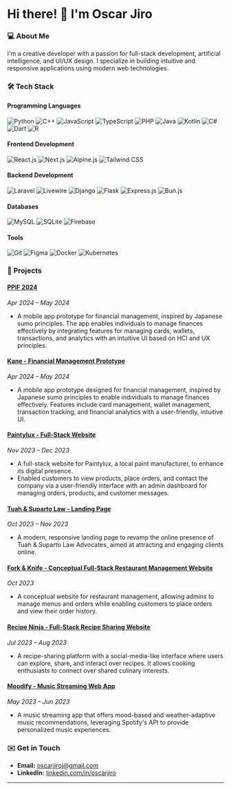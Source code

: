 # Hi there! 👋 I'm Oscar Jiro

### 💻 **About Me**  
I'm a creative developer with a passion for full-stack development, artificial intelligence, and UI/UX design. I specialize in building intuitive and responsive applications using modern web technologies.

### 🛠 **Tech Stack**  
#### **Programming Languages**  
![Python](https://img.shields.io/badge/-Python-3776AB?style=flat&logo=python&logoColor=white)
![C++](https://img.shields.io/badge/-C++-00599C?style=flat&logo=cplusplus&logoColor=white)
![JavaScript](https://img.shields.io/badge/-JavaScript-F7DF1E?style=flat&logo=javascript&logoColor=black)
![TypeScript](https://img.shields.io/badge/-TypeScript-3178C6?style=flat&logo=typescript&logoColor=white)
![PHP](https://img.shields.io/badge/-PHP-777BB4?style=flat&logo=php&logoColor=white)
![Java](https://img.shields.io/badge/-Java-007396?style=flat&logo=java&logoColor=white)
![Kotlin](https://img.shields.io/badge/-Kotlin-7F52FF?style=flat&logo=kotlin&logoColor=white)
![C#](https://img.shields.io/badge/-C%23-239120?style=flat&logo=csharp&logoColor=white)
![Dart](https://img.shields.io/badge/-Dart-00B4A2?style=flat&logo=dart&logoColor=white)
![R](https://img.shields.io/badge/-R-276DC3?style=flat&logo=r&logoColor=white)

#### **Frontend Development**  
![React.js](https://img.shields.io/badge/-React.js-61DAFB?style=flat&logo=react&logoColor=black)
![Next.js](https://img.shields.io/badge/-Next.js-000000?style=flat&logo=next.js&logoColor=white)
![Alpine.js](https://img.shields.io/badge/-Alpine.js-3A3A3A?style=flat&logo=alpinejs&logoColor=white)
![Tailwind CSS](https://img.shields.io/badge/-Tailwind%20CSS-06B6D4?style=flat&logo=tailwindcss&logoColor=white)

#### **Backend Development**  
![Laravel](https://img.shields.io/badge/-Laravel-FF2D20?style=flat&logo=laravel&logoColor=white)
![Livewire](https://img.shields.io/badge/-Livewire-4D55A2?style=flat&logo=livewire&logoColor=white)
![Django](https://img.shields.io/badge/-Django-092D1F?style=flat&logo=django&logoColor=white)
![Flask](https://img.shields.io/badge/-Flask-000000?style=flat&logo=flask&logoColor=white)
![Express.js](https://img.shields.io/badge/-Express.js-000000?style=flat&logo=express&logoColor=white)
![Bun.js](https://img.shields.io/badge/-Bun.js-000000?style=flat&logo=bun&logoColor=white)

#### **Databases**  
![MySQL](https://img.shields.io/badge/-MySQL-4479A1?style=flat&logo=mysql&logoColor=white)
![SQLite](https://img.shields.io/badge/-SQLite-003B57?style=flat&logo=sqlite&logoColor=white)
![Firebase](https://img.shields.io/badge/-Firebase-FFCA28?style=flat&logo=firebase&logoColor=black)

#### **Tools**  
![Git](https://img.shields.io/badge/-Git-F05032?style=flat&logo=git&logoColor=white)
![Figma](https://img.shields.io/badge/-Figma-F24E1E?style=flat&logo=figma&logoColor=white)
![Docker](https://img.shields.io/badge/-Docker-2496ED?style=flat&logo=docker&logoColor=white)
![Kubernetes](https://img.shields.io/badge/-Kubernetes-326CE5?style=flat&logo=kubernetes&logoColor=white)

### 🚀 **Projects**

#### [PPIF 2024](https://github.com/oscarjiro/ppif2024)
*Apr 2024 – May 2024*  
- A mobile app prototype for financial management, inspired by Japanese sumo principles. The app enables individuals to manage finances effectively by integrating features for managing cards, wallets, transactions, and analytics with an intuitive UI based on HCI and UX principles.  

#### [Kane - Financial Management Prototype](https://www.figma.com/proto/bmmWCgtUxKvQYkGYd5aYTt/Kane?node-id=47-968&node-type=frame&t=PQZY1TtJI1RaZBXf-1&scaling=scale-down&content-scaling=fixed&page-id=0%3A1&starting-point-node-id=47%3A968&show-proto-sidebar=1)  
*Apr 2024 – May 2024*  
- A mobile app prototype designed for financial management, inspired by Japanese sumo principles to enable individuals to manage finances effectively. Features include card management, wallet management, transaction tracking, and financial analytics with a user-friendly, intuitive UI.  

#### [Paintylux - Full-Stack Website](https://github.com/oscarjiro/paintylux)  
*Nov 2023 – Dec 2023*  
- A full-stack website for Paintylux, a local paint manufacturer, to enhance its digital presence.  
- Enabled customers to view products, place orders, and contact the company via a user-friendly interface with an admin dashboard for managing orders, products, and customer messages.  

#### [Tuah & Suparto Law - Landing Page](http://tuahsupartolaw.com)  
*Oct 2023 – Nov 2023*  
- A modern, responsive landing page to revamp the online presence of Tuah & Suparto Law Advocates, aimed at attracting and engaging clients online.  

#### [Fork & Knife - Conceptual Full-Stack Restaurant Management Website](https://github.com/oscarjiro/fork-n-knife)  
*Oct 2023*  
- A conceptual website for restaurant management, allowing admins to manage menus and orders while enabling customers to place orders and view their order history.  

#### [Recipe Ninja - Full-Stack Recipe Sharing Website](https://github.com/oscarjiro/recipe-ninja)  
*Jul 2023 – Aug 2023*  
- A recipe-sharing platform with a social-media-like interface where users can explore, share, and interact over recipes. It allows cooking enthusiasts to connect over shared culinary interests.  

#### [Moodify - Music Streaming Web App](https://github.com/oscarjiro/moodify)  
*May 2023 – Jun 2023*  
- A music streaming app that offers mood-based and weather-adaptive music recommendations, leveraging Spotify's API to provide personalized music experiences.  

### ✉️ **Get in Touch**  
- **Email:** [oscarjiroj@gmail.com](mailto:oscarjiroj@gmail.com)  
- **LinkedIn:** [linkedin.com/in/oscarjiro](https://linkedin.com/in/oscarjiro)  

---

